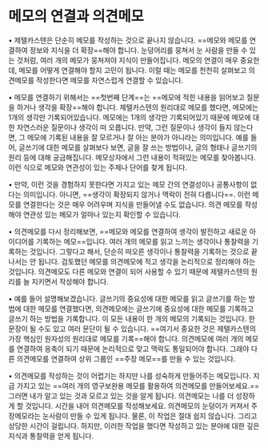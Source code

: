 # 메모의 연결과 의견메모


• 제텔카스텐은 단순히 메모를 작성하는 것으로 끝나지 않습니다. ==메모와 메모를 연결하여 정보와 지식을 더 확장==해야 합니다. 눈덩어리를 뭉쳐서 눈 사람을 만들 수 있는 것처럼, 여러 개의 메모가 뭉쳐져야 지식이 만들어집니다. 메모의 연결이 매우 중요한데, 메모를 어떻게 연결해야 할지 고민이 됩니다. 이럴 때는 메모를 천천히 살펴보고 의견메모를 작성한다면 메모를 자연스럽게 연결할 수 있습니다.

• 메모를 연결하기 위해서는 ==첫번째 단계==는 ==메모에 적힌 내용을 읽어보고 질문을 하거나 생각을 확장==해야 합니다. 제텔카스텐의 원리대로 메모를 했다면, 메모에는 1개의 생각만 기록되어있습니다. 메모에는 1개의 생각만 기록되어있기 때문에 메모에 대한 자연스러운 질문이나 생각이 떠 오릅니다. 만약, 그런 질문이나 생각이 들지 않는다면, 그 메모에 기록된 내용을 잘 모르거나 잘 아는 분야가 아니라는 의미입니다. 예를 들어, 글쓰기에 대한 메모를 살펴보다 보면, 글을 잘 쓰는 방법이나, 글의 형태나 글쓰기의 원리 등에 대해 궁금해집니다. 메모상자에서 그런 내용이 적혀있는 메모를 찾아봅니다. 이런 식으로 메모와 연관성이 있는 주제나 단어를 찾게 됩니다.

• 만약, 이런 것을 경험하지 못한다면 가지고 있는 메모 간의 연결성이나 공통사항이 없다는 의미입니다. 아니면, ==생각이 확장되지 않거나 맥락이 전혀 다릅니다==. 이런 메모를 연결한다는 것은 매우 어려우며 지식을 만들어낼 수도 없습니다. 의견 메모를 작성해야 연관성 있는 메모가 얼마나 있는지 확인할 수 있습니다.

• 의견메모를 다시 정리해보면, ==메모와 메모를 연결하여 생각이 발전하고 새로운 아이디어를 기록하는 메모==입니다. 여러 개의 메모를 읽고 느끼는 생각이나 통찰력을 기록하는 것입니다. 그렇다고 해서, 단순히 떠오른 생각이나 통찰력을 기록하는 것으로 끝나서는 안 됩니다. 검토했던 메모를 의견메모에 적고 생각을 논리적으로 정리해야 하는 것입니다. 의견메모도 다른 메모와 연결이 되어 사용할 수 있기 때문에 제텔카스텐의 원리를 늘 지키면서 작성해야 합니다.

• 예를 들어 설명해보겠습니다. 글쓰기의 중요성에 대한 메모를 읽고 글쓰기를 하는 방법에 대한 메모를 연결했다면, 의견메모에는 글쓰기에 중요성에 대한 메모를 기록하고 글쓰기 하는 방법을 기록합니다. 이 모든 내용이 한 개의 메모의 기록되는 것입니다. 한 문장이 될 수도 있고 여러 문단이 될 수 있습니다. ==여기서 중요한 것은 제텔카스텐의 가장 핵심인 원자성의 원리대로 메모를 기록==해야 합니다. 의견메모에 여러 개의 메모를 연결하여 응축이 되기 때문에 논리적으로 맞고 맥락도 통일되어야 합니다. 그래야 다른 의견메모를 연결하여 상위 그룹인 ==주장 메모==를 만들 수 있는 것입니다.

• 의견메모를 작성하는 것이 어렵기는 하지만 나를 성숙하게 만들어주는 메모입니다. 지금 가지고 있는 ==여러 개의 영구보완용 메모를 활용하여 의견메모를 만들어보세요.== 그러면 내가 알고 있는 것과 모르고 있는 것을 알게 됩니다. 의견메모는 나를 더 성장하게 할 것입니다. 시간을 내어 의견메모를 작성해보세요. 의견메모의 눈덩이가 커져서 주장메모라는 눈사람이 만들 수 있게 됩니다. 물론, 이 작업은 절대 쉽지 않습니다. 그리고 상당한 시간이 걸립니다. 하지만, 이러한 작업을 했다면 작성하고 있는 분야에 대한 깊은 지식과 통찰력을 얻게 됩니다.